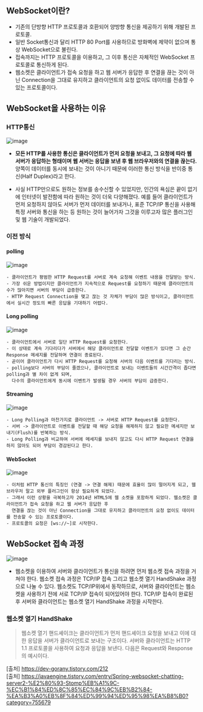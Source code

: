 ## WebSocket이란? 
  - 기존의 단방향 HTTP 프로토콜과 호환되어 양방향 통신을 제공하기 위해 개발된 프로토콜.  
  - 일반 Socket통신과 달리 HTTP 80 Port를 사용하므로 방화벽에 제약이 없으며 통상 WebSocket으로 불린다. 
  - 접속까지는 HTTP 프로토콜을 이용하고, 그 이후 통신은 자체적인 WebSocket 프로토콜로 통신하게 된다.
  -  웹소켓은 클라이언트가 접속 요청을 하고 웹 서버가 응답한 후 연결을 끊는 것이 아닌 Connection을 그대로 유지하고 클라이언트의 요청 없이도 데이터를 전송할 수 있는 프로토콜이다.

## WebSocket을 사용하는 이유
### HTTP통신
![image](https://user-images.githubusercontent.com/66583397/124771147-df923200-df75-11eb-97e8-ba78ee8b252c.png)

- <b>모든 HTTP를 사용한 통신은 클라이언트가 먼저 요청을 보내고, 그 요청에 따라 웹 서버가 응답하는 형태이며 웹 서버는 응답을 보낸 후 웹 브라우저와의 연결을 끊는다.</b> 양쪽이 데이터를 동시에 보내는 것이 아니기 때문에 이러한 통신 방식을 반이중 통신(Half Duplex)라고 한다.

- 사실 HTTP만으로도 원하는 정보를 송수신할 수 있었지만, 인간의 욕심은 끝이 없기에 인터넷이 발전함에 따라 원하는 것이 더욱 다양해졌다. 예를 들어 클라이언트가 먼저 요청하지 않아도 서버가 먼저 데이터를 보내거나, 표준 TCP/IP 통신을 사용해 특정 서버와 통신을 하는 등 원하는 것이 늘어가자 그것을 이루고자 많은 플러그인 및 웹 기술이 개발되었다.


### 이전 방식
#### polling
![image](https://user-images.githubusercontent.com/66583397/124771961-8b3b8200-df76-11eb-8062-53f8a7171d94.png)

    - 클라이언트가 평범한 HTTP Request를 서버로 계속 요청해 이벤트 내용을 전달받는 방식.
    - 가장 쉬운 방법이지만 클라이언트가 지속적으로 Request를 요청하기 때문에 클라이언트의 수가 많아지면 서버의 부담이 급증한다.
    - HTTP Request Connection을 맺고 끊는 것 자체가 부담이 많은 방식이고, 클라이언트에서 실시간 정도의 빠른 응답을 기대하기 어렵다.

#### Long polling
![image](https://user-images.githubusercontent.com/66583397/124771981-8ecf0900-df76-11eb-83a2-315e373ba21a.png)

    - 클라이언트에서 서버로 일단 HTTP Request를 요청한다.
    - 이 상태로 계속 기다리다가 서버에서 해당 클라이언트로 전달할 이벤트가 있다면 그 순간 Response 메세지를 전달하며 연결이 종료된다.
    - 곧이어 클라이언트가 다시 HTTP Request를 요청해 서버의 다음 이벤트를 기다리는 방식.
    - polling보다 서버의 부담이 줄겠으나, 클라이언트로 보내는 이벤트들의 시간간격이 좁다면 polling과 별 차이 없게 되며,
      다수의 클라이언트에게 동시에 이벤트가 발생될 경우 서버의 부담이 급증한다.

#### Streaming
![image](https://user-images.githubusercontent.com/66583397/124771992-91c9f980-df76-11eb-9eb3-9d8ca962862b.png)

    - Long Polling과 마찬가지로 클라이언트 -> 서버로 HTTP Request를 요청한다.
    - 서버 -> 클라이언트로 이벤트를 전달할 때 해당 요청을 해제하지 않고 필요한 메세지만 보내기(Flush)를 반복하는 방식.
    - Long Polling과 비교하여 서버에 메세지를 보내지 않고도 다시 HTTP Request 연결을 하지 않아도 되어 부담이 경감된다고 한다.

#### WebSocket
![image](https://user-images.githubusercontent.com/66583397/124772009-94c4ea00-df76-11eb-8ab7-1f975568a2fd.png)

    - 이처럼 HTTP 통신의 특징인 (연결 -> 연결 해제) 때문에 효율이 많이 떨어지게 되고, 웹 브라우저 말고 외부 플러그인이 항상 필요하게 되었다.
    - 그래서 이런 상황을 극복하고자 2014년 HTML5에 웹 소켓을 포함하게 되었다. 웹소켓은 클라이언트가 접속 요청을 하고 웹 서버가 응답한 후
      연결을 끊는 것이 아닌 Connection을 그대로 유지하고 클라이언트의 요청 없이도 데이터를 전송할 수 있는 프로토콜이다.
    - 프로토콜의 요청은 [ws://~]로 시작한다.

## WebSocket 접속 과정
![image](https://user-images.githubusercontent.com/66583397/124769793-bae98a80-df74-11eb-910a-a5c13f2e6f4c.png)

  - 웹소켓을 이용하여 서버와 클라이언트가 통신을 하려면 먼저 웹소켓 접속 과정을 거쳐야 한다. 웹소켓 접속 과정은 TCP/IP 접속 그리고 웹소켓 열기 HandShake 과정으로 나눌 수 있다. 웹소켓도 TCP/IP위에서 동작하므로, 서버와 클라이언트는 웹소켓을 사용하기 전에 서로 TCP/IP 접속이 되어있어야 한다. TCP/IP 접속이 완료된 후 서버와 클라이언트는 웹소켓 열기 HandShake 과정을 시작한다.

### 웹소켓 열기 HandShake
> 웹소켓 열기 핸드셰이크는 클라이언트가 먼저 핸드셰이크 요청을 보내고 이에 대한 응답을 서버가 클라이언트로 보내는 구조이다. 서버와 클라이언트는 HTTP 1.1 프로토콜을 사용하여 요청과 응답을 보낸다. 다음은 Request와 Response의 예시이다.


[출처] https://dev-gorany.tistory.com/212  
[출처] https://javaengine.tistory.com/entry/Spring-websocket-chatting-server2-%E2%80%93-Stomp%EB%A1%9C-%EC%B1%84%ED%8C%85%EC%84%9C%EB%B2%84-%EA%B3%A0%EB%8F%84%ED%99%94%ED%95%98%EA%B8%B0?category=755679
